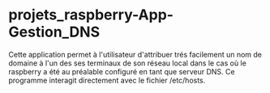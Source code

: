 # projets_raspberry-App-Gestion_DNS


Cette application permet à l'utilisateur d'attribuer trés facilement un nom de domaine à l'un des ses terminaux de son réseau local dans le cas où le raspberry a été au préalable configuré en tant que serveur DNS.
Ce programme interagit directement avec le fichier /etc/hosts.

